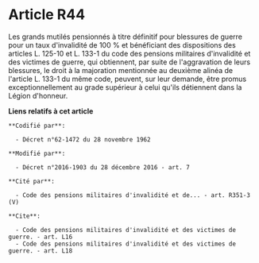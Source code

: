 # Article R44

Les grands mutilés pensionnés à titre définitif pour blessures de guerre pour un taux d'invalidité de 100 % et bénéficiant
des dispositions des articles L. 125-10 et L. 133-1 du code des pensions militaires d'invalidité et des victimes de guerre,
qui obtiennent, par suite de l'aggravation de leurs blessures, le droit à la majoration mentionnée au deuxième alinéa de
l'article L. 133-1 du même code, peuvent, sur leur demande, être promus exceptionnellement au grade supérieur à celui qu'ils
détiennent dans la Légion d'honneur.

**Liens relatifs à cet article**

	**Codifié par**:

	  - Décret n°62-1472 du 28 novembre 1962

	**Modifié par**:

	  - Décret n°2016-1903 du 28 décembre 2016 - art. 7

	**Cité par**:

	  - Code des pensions militaires d'invalidité et de... - art. R351-3 (V)

	**Cite**:

	  - Code des pensions militaires d'invalidité et des victimes de guerre. - art. L16
	  - Code des pensions militaires d'invalidité et des victimes de guerre. - art. L18
